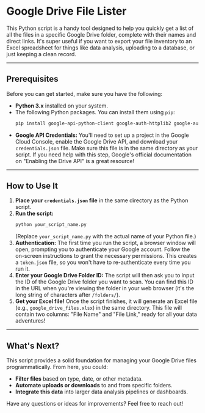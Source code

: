 
# Google Drive File Lister

This Python script is a handy tool designed to help you quickly get a list of all the files in a specific Google Drive folder, complete with their names and direct links. It's super useful if you want to export your file inventory to an Excel spreadsheet for things like data analysis, uploading to a database, or just keeping a clean record.

---

## Prerequisites

Before you can get started, make sure you have the following:

* **Python 3.x** installed on your system.
* The following Python packages. You can install them using `pip`:
    ```bash
    pip install google-api-python-client google-auth-httplib2 google-auth-oauthlib pandas xlsxwriter
    ```
* **Google API Credentials:** You'll need to set up a project in the Google Cloud Console, enable the Google Drive API, and download your `credentials.json` file. Make sure this file is in the same directory as your script. If you need help with this step, Google's official documentation on "Enabling the Drive API" is a great resource!

---

## How to Use It

1.  **Place your `credentials.json` file** in the same directory as the Python script.
2.  **Run the script:**
    ```bash
    python your_script_name.py
    ```
    (Replace `your_script_name.py` with the actual name of your Python file.)
3.  **Authentication:** The first time you run the script, a browser window will open, prompting you to authenticate your Google account. Follow the on-screen instructions to grant the necessary permissions. This creates a `token.json` file, so you won't have to re-authenticate every time you run it.
4.  **Enter your Google Drive Folder ID:** The script will then ask you to input the ID of the Google Drive folder you want to scan. You can find this ID in the URL when you're viewing the folder in your web browser (it's the long string of characters after `/folders/`).
5.  **Get your Excel file!** Once the script finishes, it will generate an Excel file (e.g., `google_drive_files.xlsx`) in the same directory. This file will contain two columns: "File Name" and "File Link," ready for all your data adventures!

---

## What's Next?

This script provides a solid foundation for managing your Google Drive files programmatically. From here, you could:

* **Filter files** based on type, date, or other metadata.
* **Automate uploads or downloads** to and from specific folders.
* **Integrate this data** into larger data analysis pipelines or dashboards.

Have any questions or ideas for improvements? Feel free to reach out!